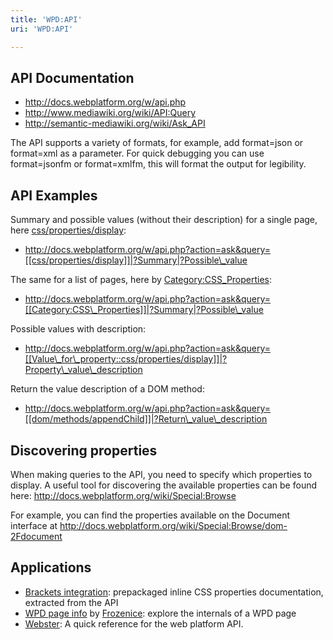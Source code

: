 ```yaml
---
title: 'WPD:API'
uri: 'WPD:API'

---
```

## API Documentation

-   <http://docs.webplatform.org/w/api.php>
-   <http://www.mediawiki.org/wiki/API:Query>
-   <http://semantic-mediawiki.org/wiki/Ask_API>

The API supports a variety of formats, for example, add format=json or format=xml as a parameter. For quick debugging you can use format=jsonfm or format=xmlfm, this will format the output for legibility.

## API Examples

Summary and possible values (without their description) for a single page, here [css/properties/display](/css/properties/display):

-   http://docs.webplatform.org/w/api.php?action=ask&query=[[css/properties/display]]|?Summary|?Possible\_value

The same for a list of pages, here by [Category:CSS\_Properties](/Category:CSS_Properties):

-   http://docs.webplatform.org/w/api.php?action=ask&query=[[Category:CSS\_Properties]]|?Summary|?Possible\_value

Possible values with description:

-   http://docs.webplatform.org/w/api.php?action=ask&query=[[Value\_for\_property::css/properties/display]]|?Property\_value\_description

Return the value description of a DOM method:

-   http://docs.webplatform.org/w/api.php?action=ask&query=[[dom/methods/appendChild]]|?Return\_value\_description

## Discovering properties

When making queries to the API, you need to specify which properties to display. A useful tool for discovering the available properties can be found here: <http://docs.webplatform.org/wiki/Special:Browse>

For example, you can find the properties available on the Document interface at <http://docs.webplatform.org/wiki/Special:Browse/dom-2Fdocument>

## Applications

-   [Brackets integration](http://blog.brackets.io/2013/05/01/web-platform-docs-in-brackets/): prepackaged inline CSS properties documentation, extracted from the API
-   [WPD page info](http://webplatform.frozenice.de/pageinfo.html) by [Frozenice](/User:Frozenice): explore the internals of a WPD page
-   [Webster](http://webster.io/): A quick reference for the web platform API.
